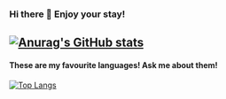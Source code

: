 ### Hi there 👋 Enjoy your stay!
[![Anurag's GitHub stats](https://github-readme-stats.vercel.app/api?username=thespacemanatee&count_private=true&show_icons=true&theme=tokyonight&hide=contribs,prs)](https://github.com/anuraghazra/github-readme-stats)
-
#### These are my favourite languages! Ask me about them!

[![Top Langs](https://github-readme-stats.vercel.app/api/top-langs/?username=thespacemanatee&layout=compact)](https://github.com/anuraghazra/github-readme-stats)

<!--
**thespacemanatee/thespacemanatee** is a ✨ _special_ ✨ repository because its `README.md` (this file) appears on your GitHub profile.

Here are some ideas to get you started:

- 🔭 I’m currently working on ...
- 🌱 I’m currently learning ...
- 👯 I’m looking to collaborate on ...
- 🤔 I’m looking for help with ...
- 💬 Ask me about ...
- 📫 How to reach me: ...
- 😄 Pronouns: ...
- ⚡ Fun fact: ...
-->
